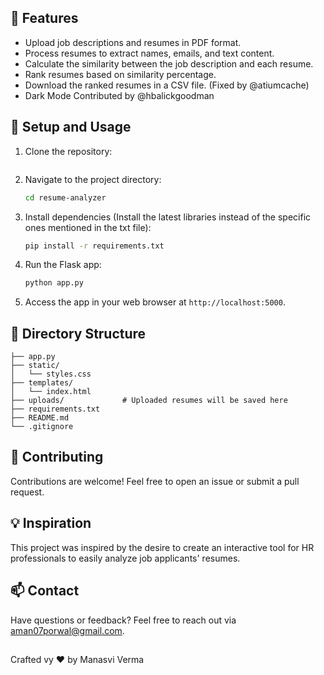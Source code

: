 
## :rocket: Features

- Upload job descriptions and resumes in PDF format.
- Process resumes to extract names, emails, and text content.
- Calculate the similarity between the job description and each resume.
- Rank resumes based on similarity percentage.
- Download the ranked resumes in a CSV file. (Fixed by @atiumcache)
- Dark Mode Contributed by @hbalickgoodman 

## :wrench: Setup and Usage

1. Clone the repository:
   ```sh
   
   ```

2. Navigate to the project directory:
   ```sh
   cd resume-analyzer
   ```

3. Install dependencies (Install the latest libraries instead of the specific ones mentioned in the txt file):
   ```sh
   pip install -r requirements.txt
   ```

4. Run the Flask app:
   ```sh
   python app.py
   ```

5. Access the app in your web browser at `http://localhost:5000`.

## :file_folder: Directory Structure

```
├── app.py
├── static/
│   └── styles.css
├── templates/
│   └── index.html
├── uploads/             # Uploaded resumes will be saved here
├── requirements.txt
├── README.md
└── .gitignore
```


## :memo: Contributing

Contributions are welcome! Feel free to open an issue or submit a pull request.

## :bulb: Inspiration

This project was inspired by the desire to create an interactive tool for HR professionals to easily analyze job applicants' resumes.

## :mailbox: Contact

Have questions or feedback? Feel free to reach out via [aman07porwal@gmail.com](mailto:aman07porwal@gmail.com).

##
Crafted vy :heart: by Manasvi Verma


